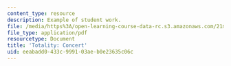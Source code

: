 ```yaml
---
content_type: resource
description: Example of student work.
file: /media/https%3A/open-learning-course-data-rc.s3.amazonaws.com/21m-342-composing-for-jazz-orchestra-fall-2008/eeabadd0433c999103aeb0e23635c06c_totality_conc.pdf
file_type: application/pdf
resourcetype: Document
title: 'Totality: Concert'
uid: eeabadd0-433c-9991-03ae-b0e23635c06c
---
```

